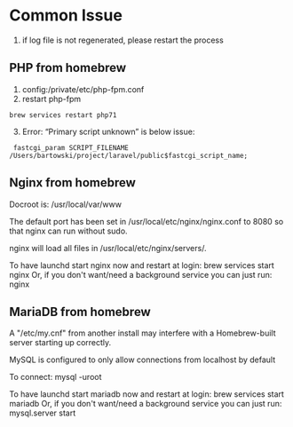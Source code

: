 # Common Issue
1. if log file is not regenerated, please restart the process

## PHP from homebrew
1. config:/private/etc/php-fpm.conf  
2. restart php-fpm
```
brew services restart php71
```
3. Error: “Primary script unknown” is below issue:
```
 fastcgi_param SCRIPT_FILENAME  /Users/bartowski/project/laravel/public$fastcgi_script_name;
```

## Nginx from homebrew

Docroot is: /usr/local/var/www

The default port has been set in /usr/local/etc/nginx/nginx.conf to 8080 so that
nginx can run without sudo.

nginx will load all files in /usr/local/etc/nginx/servers/.

To have launchd start nginx now and restart at login:
  brew services start nginx
Or, if you don't want/need a background service you can just run:
  nginx

## MariaDB from homebrew

A "/etc/my.cnf" from another install may interfere with a Homebrew-built
server starting up correctly.

MySQL is configured to only allow connections from localhost by default

To connect:
    mysql -uroot

To have launchd start mariadb now and restart at login:
  brew services start mariadb
Or, if you don't want/need a background service you can just run:
  mysql.server start
